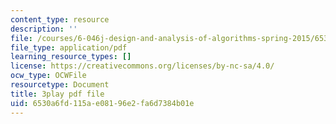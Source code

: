 ```yaml
---
content_type: resource
description: ''
file: /courses/6-046j-design-and-analysis-of-algorithms-spring-2015/6530a6fd115ae08196e2fa6d7384b01e_-QcPo_DWJk4.pdf
file_type: application/pdf
learning_resource_types: []
license: https://creativecommons.org/licenses/by-nc-sa/4.0/
ocw_type: OCWFile
resourcetype: Document
title: 3play pdf file
uid: 6530a6fd-115a-e081-96e2-fa6d7384b01e
---
```

